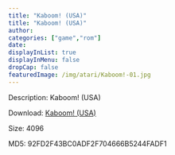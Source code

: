 ```yaml
---
title: "Kaboom! (USA)"
title: "Kaboom! (USA)"
author: 
categories: ["game","rom"]
date: 
displayInList: true
displayInMenu: false
dropCap: false
featuredImage: /img/atari/Kaboom!-01.jpg
---
```


Description: Kaboom! (USA)

Download: <a href="https://kknackGearCT.ctfile.com/fs/2629127-327667783" target = "_blank" rel = "nofollow" > Kaboom! (USA)</a>

Size: 4096

MD5: 92FD2F43BC0ADF2F704666B5244FADF1

